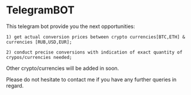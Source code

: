 # TelegramBOT
  This telegram bot provide you the next opportunities:
  
    1) get actual conversion prices between crypto currencies[BTC,ETH] & currencies [RUB,USD,EUR];
    
    2) conduct precise conversions with indication of exact quantity of crypos/currencies needed;
    
  Other crypto/currencies will be added in soon.
  
  Please do not hesitate to contact me if you have any further queries in regard.
  
